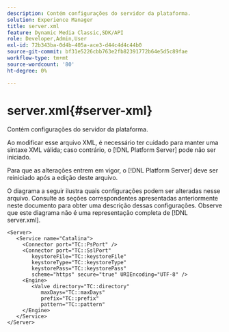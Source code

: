 ```yaml
---
description: Contém configurações do servidor da plataforma.
solution: Experience Manager
title: server.xml
feature: Dynamic Media Classic,SDK/API
role: Developer,Admin,User
exl-id: 72b343ba-0d4b-405a-ace3-d44c4d4c44b0
source-git-commit: bf31e5226cbb763e2fb82391772b64e5d5c89fae
workflow-type: tm+mt
source-wordcount: '80'
ht-degree: 0%

---
```


# server.xml{#server-xml}

Contém configurações do servidor da plataforma.

Ao modificar esse arquivo XML, é necessário ter cuidado para manter uma sintaxe XML válida; caso contrário, o [!DNL Platform Server] pode não ser iniciado.

Para que as alterações entrem em vigor, o [!DNL Platform Server] deve ser reiniciado após a edição deste arquivo.

O diagrama a seguir ilustra quais configurações podem ser alteradas nesse arquivo. Consulte as seções correspondentes apresentadas anteriormente neste documento para obter uma descrição dessas configurações. Observe que este diagrama não é uma representação completa de [!DNL server.xml].

```
<Server>
   <Service name="Catalina">
     <Connector port="TC::PsPort" />
     <Connector port="TC::SslPort"
        keystoreFile="TC::keystoreFile"
        keystoreType="TC::keystoreType"
        keystorePass="TC::keystorePass" 
        scheme="https" secure="true" URIEncoding="UTF-8" />
     <Engine>
        <Valve directory="TC::directory" 
           maxDays="TC::maxDays" 
           prefix="TC::prefix" 
           pattern="TC::pattern" 
     </Engine>  
   </Service>
</Server>
```
